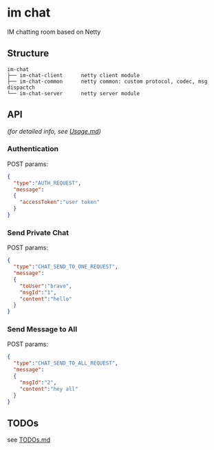 # im chat
IM chatting room based on Netty

## Structure
```
im-chat
├── im-chat-client      netty client module
├── im-chat-common      netty common: custom protocol, codec, msg dispactch
└── im-chat-server      netty server module
```

## API
_(for detailed info, see [Usage.md](/document/Usage.md))_
### Authentication
POST params:
```json
{
  "type":"AUTH_REQUEST",
  "message":
  {
    "accessToken":"user token"
  }
}
```
### Send Private Chat
POST params:
```json
{
  "type":"CHAT_SEND_TO_ONE_REQUEST",
  "message":
  {
    "toUser":"bravo",
    "msgId":"1",
    "content":"hello"
  }
}
```
### Send Message to All
POST params:
```json
{
  "type":"CHAT_SEND_TO_ALL_REQUEST",
  "message":
  {
    "msgId":"2",
    "content":"hey all"
  }
}
```

## TODOs
see [TODOs.md](/document/TODOs.md)
